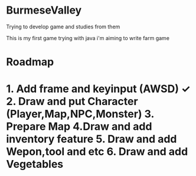 # BurmeseValley
Trying to develop game and studies from them

This is my first game trying with java i'm aiming to write farm game 

<h1>Roadmap<h1> 
1. Add frame and keyinput (AWSD) ✓
2. Draw and put Character (Player,Map,NPC,Monster)
3. Prepare Map
4.Draw and add inventory feature
5. Draw and add Wepon,tool and etc 
6. Draw and add Vegetables

